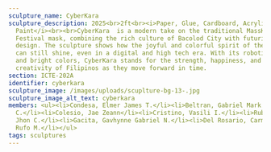 ```yaml
---
sculpture_name: CyberKara
sculpture_description: 2025<br>2ft<br><i>Paper, Glue, Cardboard, Acrylic
  Paint</i><br><br>CyberKara  is a modern take on the traditional MassKara
  Festival mask, combining the rich culture of Bacolod City with futuristic
  design. The sculpture shows how the joyful and colorful spirit of the festival
  can still shine, even in a digital and high tech era. With its robotic look
  and bright colors, CyberKara stands for the strength, happiness, and
  creativity of Filipinos as they move forward in time.
section: ICTE-202A
identifier: cyberkara
sculpture_image: /images/uploads/scuplture-bg-13-.jpg
sculpture_image_alt_text: cyberkara
members: <ul><li>Condesa, Elmer James T.</li><li>Beltran, Gabriel Mark
  C.</li><li>Colesio, Jae Zeann</li><li>Cristino, Vasili I.</li><li>Rubion, Aero
  Jhon C.</li><li>Gacita, Gavhynne Gabriel N.</li><li>Del Rosario, Carmelo Juan
  Rufo M.</li></ul>
tags: sculptures
---
```

